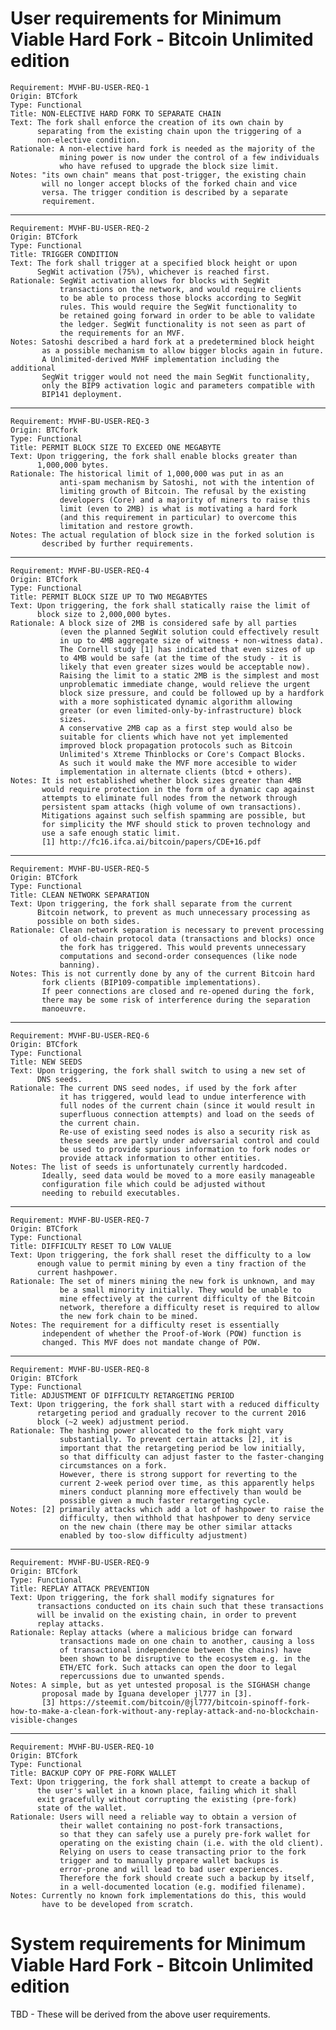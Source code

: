 # User requirements for Minimum Viable Hard Fork - Bitcoin Unlimited edition

    Requirement: MVHF-BU-USER-REQ-1
    Origin: BTCfork
    Type: Functional
    Title: NON-ELECTIVE HARD FORK TO SEPARATE CHAIN
    Text: The fork shall enforce the creation of its own chain by
          separating from the existing chain upon the triggering of a
          non-elective condition.
    Rationale: A non-elective hard fork is needed as the majority of the
               mining power is now under the control of a few individuals
               who have refused to upgrade the block size limit.
    Notes: "its own chain" means that post-trigger, the existing chain
           will no longer accept blocks of the forked chain and vice
           versa. The trigger condition is described by a separate
           requirement.
---
    Requirement: MVHF-BU-USER-REQ-2
    Origin: BTCfork
    Type: Functional
    Title: TRIGGER CONDITION
    Text: The fork shall trigger at a specified block height or upon
          SegWit activation (75%), whichever is reached first.
    Rationale: SegWit activation allows for blocks with SegWit
               transactions on the network, and would require clients
               to be able to process those blocks according to SegWit
               rules. This would require the SegWit functionality to
               be retained going forward in order to be able to validate
               the ledger. SegWit functionality is not seen as part of
               the requirements for an MVF.
    Notes: Satoshi described a hard fork at a predetermined block height
           as a possible mechanism to allow bigger blocks again in future.
           A Unlimited-derived MVHF implementation including the additional
           SegWit trigger would not need the main SegWit functionality,
           only the BIP9 activation logic and parameters compatible with
           BIP141 deployment.
---
    Requirement: MVHF-BU-USER-REQ-3
    Origin: BTCfork
    Type: Functional
    Title: PERMIT BLOCK SIZE TO EXCEED ONE MEGABYTE
    Text: Upon triggering, the fork shall enable blocks greater than
          1,000,000 bytes.
    Rationale: The historical limit of 1,000,000 was put in as an
               anti-spam mechanism by Satoshi, not with the intention of
               limiting growth of Bitcoin. The refusal by the existing
               developers (Core) and a majority of miners to raise this
               limit (even to 2MB) is what is motivating a hard fork
               (and this requirement in particular) to overcome this
               limitation and restore growth.
    Notes: The actual regulation of block size in the forked solution is
           described by further requirements.
---
    Requirement: MVHF-BU-USER-REQ-4
    Origin: BTCfork
    Type: Functional
    Title: PERMIT BLOCK SIZE UP TO TWO MEGABYTES
    Text: Upon triggering, the fork shall statically raise the limit of
          block size to 2,000,000 bytes.
    Rationale: A block size of 2MB is considered safe by all parties
               (even the planned SegWit solution could effectively result
               in up to 4MB aggregate size of witness + non-witness data).
               The Cornell study [1] has indicated that even sizes of up
               to 4MB would be safe (at the time of the study - it is
               likely that even greater sizes would be acceptable now).
               Raising the limit to a static 2MB is the simplest and most
               unproblematic immediate change, would relieve the urgent
               block size pressure, and could be followed up by a hardfork
               with a more sophisticated dynamic algorithm allowing
               greater (or even limited-only-by-infrastructure) block
               sizes.
               A conservative 2MB cap as a first step would also be
               suitable for clients which have not yet implemented
               improved block propagation protocols such as Bitcoin
               Unlimited's Xtreme Thinblocks or Core's Compact Blocks.
               As such it would make the MVF more accesible to wider
               implementation in alternate clients (btcd + others).
    Notes: It is not established whether block sizes greater than 4MB
           would require protection in the form of a dynamic cap against
           attempts to eliminate full nodes from the network through
           persistent spam attacks (high volume of own transactions).
           Mitigations against such selfish spamming are possible, but
           for simplicity the MVF should stick to proven technology and
           use a safe enough static limit.
           [1] http://fc16.ifca.ai/bitcoin/papers/CDE+16.pdf
---
    Requirement: MVHF-BU-USER-REQ-5
    Origin: BTCfork
    Type: Functional
    Title: CLEAN NETWORK SEPARATION
    Text: Upon triggering, the fork shall separate from the current
          Bitcoin network, to prevent as much unnecessary processing as
          possible on both sides.
    Rationale: Clean network separation is necessary to prevent processing
               of old-chain protocol data (transactions and blocks) once
               the fork has triggered. This would prevents unnecessary
               computations and second-order consequences (like node
               banning).
    Notes: This is not currently done by any of the current Bitcoin hard
           fork clients (BIP109-compatible implementations).
           If peer connections are closed and re-opened during the fork,
           there may be some risk of interference during the separation
           manoeuvre.
---
    Requirement: MVHF-BU-USER-REQ-6
    Origin: BTCfork
    Type: Functional
    Title: NEW SEEDS
    Text: Upon triggering, the fork shall switch to using a new set of
          DNS seeds.
    Rationale: The current DNS seed nodes, if used by the fork after
               it has triggered, would lead to undue interference with
               full nodes of the current chain (since it would result in
               superfluous connection attempts) and load on the seeds of
               the current chain.
               Re-use of existing seed nodes is also a security risk as
               these seeds are partly under adversarial control and could
               be used to provide spurious information to fork nodes or
               provide attack information to other entities.
    Notes: The list of seeds is unfortunately currently hardcoded.
           Ideally, seed data would be moved to a more easily manageable
           configuration file which could be adjusted without
           needing to rebuild executables.
---
    Requirement: MVHF-BU-USER-REQ-7
    Origin: BTCfork
    Type: Functional
    Title: DIFFICULTY RESET TO LOW VALUE
    Text: Upon triggering, the fork shall reset the difficulty to a low
          enough value to permit mining by even a tiny fraction of the
          current hashpower.
    Rationale: The set of miners mining the new fork is unknown, and may
               be a small minority initially. They would be unable to
               mine effectively at the current difficulty of the Bitcoin
               network, therefore a difficulty reset is required to allow
               the new fork chain to be mined.
    Notes: The requirement for a difficulty reset is essentially
           independent of whether the Proof-of-Work (POW) function is
           changed. This MVF does not mandate change of POW.
---
    Requirement: MVHF-BU-USER-REQ-8
    Origin: BTCfork
    Type: Functional
    Title: ADJUSTMENT OF DIFFICULTY RETARGETING PERIOD
    Text: Upon triggering, the fork shall start with a reduced difficulty
          retargeting period and gradually recover to the current 2016
          block (~2 week) adjustment period.
    Rationale: The hashing power allocated to the fork might vary
               substantially. To prevent certain attacks [2], it is
               important that the retargeting period be low initially,
               so that difficulty can adjust faster to the faster-changing
               circumstances on a fork.
               However, there is strong support for reverting to the
               current 2-week period over time, as this apparently helps
               miners conduct planning more effectively than would be
               possible given a much faster retargeting cycle.
    Notes: [2] primarily attacks which add a lot of hashpower to raise the
               difficulty, then withhold that hashpower to deny service
               on the new chain (there may be other similar attacks
               enabled by too-slow difficulty adjustment)
---
    Requirement: MVHF-BU-USER-REQ-9
    Origin: BTCfork
    Type: Functional
    Title: REPLAY ATTACK PREVENTION
    Text: Upon triggering, the fork shall modify signatures for
          transactions conducted on its chain such that these transactions
          will be invalid on the existing chain, in order to prevent
          replay attacks.
    Rationale: Replay attacks (where a malicious bridge can forward
               transactions made on one chain to another, causing a loss
               of transactional independence between the chains) have
               been shown to be disruptive to the ecosystem e.g. in the
               ETH/ETC fork. Such attacks can open the door to legal
               repercussions due to unwanted spends.
    Notes: A simple, but as yet untested proposal is the SIGHASH change
           proposal made by Iguana developer jl777 in [3].
           [3] https://steemit.com/bitcoin/@jl777/bitcoin-spinoff-fork-how-to-make-a-clean-fork-without-any-replay-attack-and-no-blockchain-visible-changes
---
    Requirement: MVHF-BU-USER-REQ-10
    Origin: BTCfork
    Type: Functional
    Title: BACKUP COPY OF PRE-FORK WALLET
    Text: Upon triggering, the fork shall attempt to create a backup of
          the user's wallet in a known place, failing which it shall
          exit gracefully without corrupting the existing (pre-fork)
          state of the wallet.
    Rationale: Users will need a reliable way to obtain a version of
               their wallet containing no post-fork transactions,
               so that they can safely use a purely pre-fork wallet for
               operating on the existing chain (i.e. with the old client).
               Relying on users to cease transacting prior to the fork
               trigger and to manually prepare wallet backups is
               error-prone and will lead to bad user experiences.
               Therefore the fork should create such a backup by itself,
               in a well-documented location (e.g. modified filename).
    Notes: Currently no known fork implementations do this, this would
           have to be developed from scratch.



# System requirements for Minimum Viable Hard Fork - Bitcoin Unlimited edition

TBD - These will be derived from the above user requirements.
